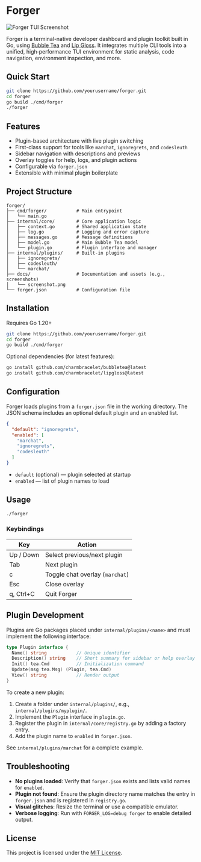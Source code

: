 # Forger

![Forger TUI Screenshot](docs/screenshot.png)

Forger is a terminal-native developer dashboard and plugin toolkit built in Go, using [Bubble Tea](https://github.com/charmbracelet/bubbletea) and [Lip Gloss](https://github.com/charmbracelet/lipgloss). It integrates multiple CLI tools into a unified, high‑performance TUI environment for static analysis, code navigation, environment inspection, and more.

## Quick Start

```bash
git clone https://github.com/yourusername/forger.git
cd forger
go build ./cmd/forger
./forger
```

## Features

* Plugin-based architecture with live plugin switching
* First-class support for tools like `marchat`, `ignoregrets`, and `codesleuth`
* Sidebar navigation with descriptions and previews
* Overlay toggles for help, logs, and plugin actions
* Configurable via `forger.json`
* Extensible with minimal plugin boilerplate

## Project Structure

```
forger/
├── cmd/forger/           # Main entrypoint
│   └── main.go
├── internal/core/        # Core application logic
│   ├── context.go        # Shared application state
│   ├── log.go            # Logging and error capture
│   ├── messages.go       # Message definitions
│   ├── model.go          # Main Bubble Tea model
│   └── plugin.go         # Plugin interface and manager
├── internal/plugins/     # Built-in plugins
│   ├── ignoregrets/
│   ├── codesleuth/
│   └── marchat/
├── docs/                 # Documentation and assets (e.g., screenshots)
│   └── screenshot.png
└── forger.json           # Configuration file
```

## Installation

Requires Go 1.20+

```bash
git clone https://github.com/yourusername/forger.git
cd forger
go build ./cmd/forger
```

Optional dependencies (for latest features):

```bash
go install github.com/charmbracelet/bubbletea@latest
go install github.com/charmbracelet/lipgloss@latest
```

## Configuration

Forger loads plugins from a `forger.json` file in the working directory. The JSON schema includes an optional default plugin and an enabled list.

```json
{
  "default": "ignoregrets",
  "enabled": [
    "marchat",
    "ignoregrets",
    "codesleuth"
  ]
}
```

* `default` (optional) — plugin selected at startup
* `enabled`         — list of plugin names to load

## Usage

```bash
./forger
```

### Keybindings

| Key       | Action                          |
| --------- | ------------------------------- |
| Up / Down | Select previous/next plugin     |
| Tab       | Next plugin                     |
| c         | Toggle chat overlay (`marchat`) |
| Esc       | Close overlay                   |
| q, Ctrl+C | Quit Forger                     |

## Plugin Development

Plugins are Go packages placed under `internal/plugins/<name>` and must implement the following interface:

```go
type Plugin interface {
  Name() string           // Unique identifier
  Description() string    // Short summary for sidebar or help overlay
  Init() tea.Cmd          // Initialization command
  Update(msg tea.Msg) (Plugin, tea.Cmd)
  View() string           // Render output
}
```

To create a new plugin:

1. Create a folder under `internal/plugins/`, e.g., `internal/plugins/myplugin/`.
2. Implement the `Plugin` interface in `plugin.go`.
3. Register the plugin in `internal/core/registry.go` by adding a factory entry.
4. Add the plugin name to `enabled` in `forger.json`.

See `internal/plugins/marchat` for a complete example.

## Troubleshooting

* **No plugins loaded**: Verify that `forger.json` exists and lists valid names for `enabled`.
* **Plugin not found**: Ensure the plugin directory name matches the entry in `forger.json` and is registered in `registry.go`.
* **Visual glitches**: Resize the terminal or use a compatible emulator.
* **Verbose logging**: Run with `FORGER_LOG=debug forger` to enable detailed output.

## License

This project is licensed under the [MIT License](./LICENSE).
